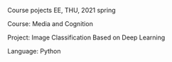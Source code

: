 Course pojects EE, THU, 2021 spring

Course: Media and Cognition

Project: Image Classification Based on Deep Learning

Language: Python
